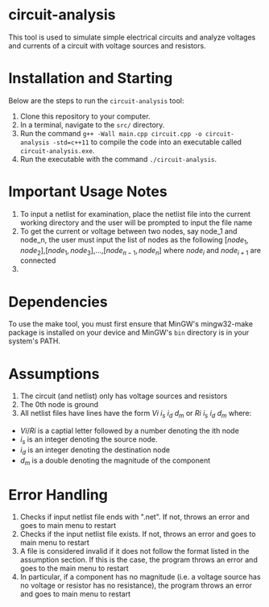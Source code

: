 # circuit-analysis

This tool is used to simulate simple electrical circuits and analyze voltages and currents of a circuit with voltage sources and resistors.

# Installation and Starting

Below are the steps to run the ``circuit-analysis`` tool:

1. Clone this repository to your computer.
2. In a terminal, navigate to the ``src/`` directory.
3. Run the command ``g++ -Wall main.cpp circuit.cpp -o circuit-analysis -std=c++11`` to compile the code into an executable called ``circuit-analysis.exe``.
4. Run the executable with the command ``./circuit-analysis``.

# Important Usage Notes
1. To input a netlist for examination, place the netlist file into the current working directory and the user will be prompted to input the file name
2. To get the current or voltage between two nodes, say node_1 and node_n, the user must input the list of nodes as the following [$node_1,node_2$],[$node_1,node_3$],...,[$node_{n-1},node_n$] where $node_i$ and $node_{i+1}$ are connected
3. 

# Dependencies

To use the make tool, you must first ensure that MinGW's mingw32-make package is installed on your device and MinGW's ``bin`` directory is in your system's PATH.

# Assumptions
1. The circuit (and netlist) only has voltage sources and resistors
2. The 0th node is ground
3. All netlist files have lines have the form $Vi$ $i_s$ $i_d$ $d_m$ or  $Ri$ $i_s$ $i_d$ $d_m$ where:
* $Vi / Ri$ is a captial letter followed by a number denoting the ith node
* $i_s$ is an integer denoting the source node.
* $i_d$ is an integer denoting the destination node
* $d_m$ is a double denoting the magnitude of the component


# Error Handling
1. Checks if input netlist file ends with ".net". If not, throws an error and goes to main menu to restart
2. Checks if the input netlist file exists. If not, throws an error and goes to main menu to restart
3. A file is considered invalid if it does not follow the format listed in the assumption section. If this is the case, the program throws an error and goes to the main menu to restart
4. In particular, if a component has no magnitude (i.e. a voltage source has no voltage or resistor has no resistance), the program throws an error and goes to main menu to restart


